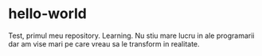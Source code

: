 # hello-world
Test, primul meu repository. Learning.
Nu stiu mare lucru in ale programarii dar am vise mari pe care vreau sa le transform in realitate.
